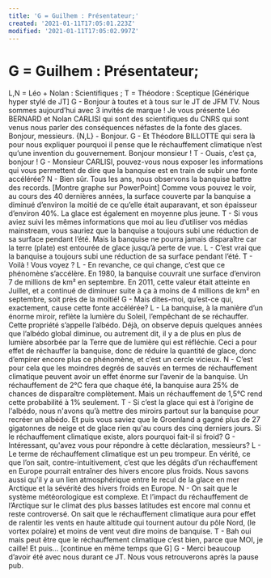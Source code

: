 ```yaml
---
title: 'G = Guilhem : Présentateur;'
created: '2021-01-11T17:05:01.223Z'
modified: '2021-01-11T17:05:02.997Z'
---
```


# G = Guilhem : Présentateur; 
L,N = Léo + Nolan : Scientifiques ; 
T = Théodore : Sceptique
[Générique hyper stylé de JT]
G - Bonjour à toutes et à tous sur le JT de JFM TV.
Nous sommes aujourd’hui avec 3 invités de marque ! Je vous présente Léo BERNARD et Nolan CARLISI qui sont des scientifiques du CNRS qui sont venus nous parler des conséquences néfastes de la fonte des glaces.
Bonjour, messieurs. 
{N,L} - Bonjour.
G - Et Théodore BILLOTTE qui sera là pour nous expliquer pourquoi il pense que le réchauffement climatique n’est qu’une invention du gouvernement.
Bonjour monsieur !
T - Ouais, c’est ça, bonjour !
G - Monsieur CARLISI, pouvez-vous nous exposer les informations qui vous permettent de dire que la banquise est en train de subir une fonte accélérée?
N - Bien sûr. Tous les ans, nous observons la banquise battre des records. [Montre graphe sur PowerPoint] Comme vous pouvez le voir, au cours des 40 dernières années, la surface couverte par la banquise a diminué d’environ la moitié de ce qu’elle était auparavant, et son épaisseur d’environ 40%. La glace est également en moyenne plus jeune.
T - Si vous aviez suivi les mêmes informations que moi au lieu d’utiliser vos médias mainstream, vous sauriez que la banquise a toujours subi une réduction de sa surface pendant l’été. Mais la banquise ne pourra jamais disparaître car la terre (plate) est entourée de glace jusqu’à perte de vue.
L - C’est vrai que la banquise a toujours subi une réduction de sa surface pendant l’été.
T - Voilà ! Vous voyez ?
L - En revanche, ce qui change, c’est que ce phénomène s’accélère. En 1980, la banquise couvrait une surface d’environ 7 de millions de km² en septembre. En 2011, cette valeur était atteinte en Juillet, et a continué de diminuer suite à ça à moins de 4 millions de km² en septembre, soit près de la moitié! 
G - Mais dites-moi, qu’est-ce qui, exactement, cause cette fonte accélérée?
L - La banquise, à la manière d’un énorme miroir, reflète la lumière du Soleil, l’empêchant de se réchauffer. Cette propriété s’appelle l’albédo. Déjà, on observe depuis quelques années que l’albédo global diminue, ou autrement dit, il y a de plus en plus de lumière absorbée par la Terre que de lumière qui est réfléchie. Ceci a pour effet de réchauffer la banquise, donc de réduire la quantité de glace, donc d’empirer encore plus ce phénomène, et c’est un cercle vicieux. 
N - C’est pour cela que les moindres degrés de sauvés en termes de réchauffement climatique peuvent avoir un effet énorme sur l’avenir de la banquise. Un réchauffement de 2°C fera que chaque été, la banquise aura 25% de chances de disparaître complètement. Mais un réchauffement de 1,5°C rend cette probabilité à 1% seulement. 
T - Si c’est la glace qui  est à l’origine de l'albédo, nous n'avons qu’à mettre des miroirs partout sur la banquise pour recréer un albédo. Et puis vous saviez que le Groenland a gagné plus de 27 gigatonnes de neige et de glace rien qu'au cours des cinq derniers jours. Si le réchauffement climatique existe, alors pourquoi fait-il si froid?
G - Intéressant, qu'avez vous pour répondre à cette déclaration, messieurs? 
L - Le terme de réchauffement climatique est un peu trompeur. En vérité, ce que l’on sait, contre-intuitivement, c’est que les dégâts d’un réchauffement en Europe pourrait entraîner des hivers encore plus froids. Nous savons aussi qu'il y a un lien atmosphérique entre le recul de la glace en mer Arctique et la sévérité des hivers froids en Europe.
N - On sait que le système météorologique est complexe. Et l’impact du réchauffement de l’Arctique sur le climat des plus basses latitudes est encore mal connu et reste controversé. On sait que le réchauffement climatique aura pour effet de ralentir les vents en haute altitude qui tournent autour du pôle Nord, (le vortex polaire) et moins de vent veut dire moins de banquise.
T - Bah oui mais peut être que le réchauffement climatique c’est bien, parce que MOI, je caille! Et puis… [continue en même temps que G]
G - Merci beaucoup d’avoir été avec nous durant ce JT. Nous vous retrouverons après la pause pub.


